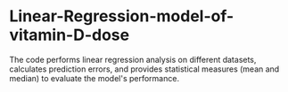 # Linear-Regression-model-of-vitamin-D-dose
The code performs linear regression analysis on different datasets, calculates prediction errors, and provides statistical measures (mean and median) to evaluate the model's performance.
